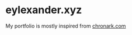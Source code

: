 # eylexander.xyz

My portfolio is mostly inspired from [chronark.com](https://github.com/chronark/chronark.com/)